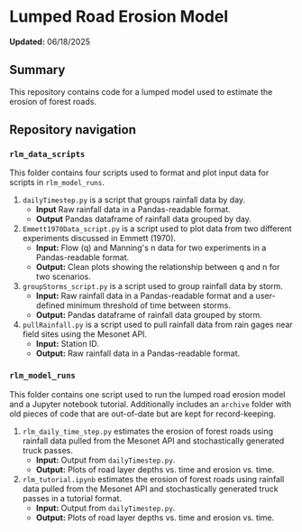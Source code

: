 # Lumped Road Erosion Model
**Updated:** 06/18/2025

## Summary
This repository contains code for a lumped model used to estimate the erosion of forest roads.

## Repository navigation
### `rlm_data_scripts`
This folder contains four scripts used to format and plot input data for scripts in `rlm_model_runs`.

1. `dailyTimestep.py` is a script that groups rainfall data by day.
   - **Input** Raw rainfall data in a Pandas-readable format.
   - **Output** Pandas dataframe of rainfall data grouped by day.
2. `Emmett1970Data_script.py` is a script used to plot data from two different experiments discussed in Emmett (1970).
   - **Input:** Flow (q) and Manning's n data for two experiments in a Pandas-readable format. 
   - **Output:** Clean plots showing the relationship between q and n for two scenarios.
3. `groupStorms_script.py` is a script used to group rainfall data by storm.
   - **Input:** Raw rainfall data in a Pandas-readable format and a user-defined minimum threshold of time between storms.
   - **Output:** Pandas dataframe of rainfall data grouped by storm.
4. `pullRainfall.py` is a script used to pull rainfall data from rain gages near field sites using the Mesonet API.
   - **Input:** Station ID.
   - **Output:** Raw rainfall data in a Pandas-readable format.

### `rlm_model_runs`
This folder contains one script used to run the lumped road erosion model and a Jupyter notebook tutorial. Additionally includes an `archive` folder with old pieces of code that are out-of-date but are kept for record-keeping. 

1. `rlm_daily_time_step.py` estimates the erosion of forest roads using rainfall data pulled from the Mesonet API and stochastically 
generated truck passes.
   - **Input:** Output from `dailyTimestep.py`.
   - **Output:** Plots of road layer depths vs. time and erosion vs. time.
2. `rlm_tutorial.ipynb` estimates the erosion of forest roads using rainfall data pulled from the Mesonet API and stochastically 
generated truck passes in a tutorial format.
   - **Input:** Output from `dailyTimestep.py`.
   - **Output:** Plots of road layer depths vs. time and erosion vs. time.